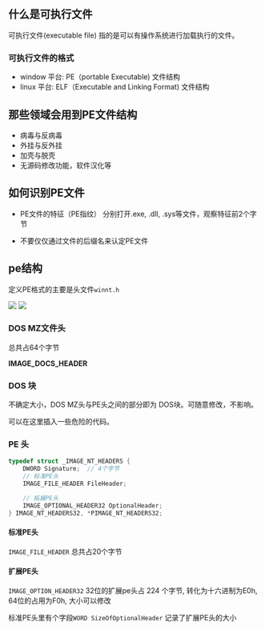 
## 什么是可执行文件

可执行文件(executable file) 指的是可以有操作系统进行加载执行的文件。

### 可执行文件的格式

- window 平台: PE（portable Executable) 文件结构
- linux 平台: ELF（Executable and Linking Format) 文件结构

## 那些领域会用到PE文件结构

- 病毒与反病毒
- 外挂与反外挂
- 加壳与脱壳
- 无源码修改功能，软件汉化等


## 如何识别PE文件

- PE文件的特征（PE指纹）
    分别打开\.exe, .dll, .sys等文件，观察特征前2个字节

- 不要仅仅通过文件的后缀名来认定PE文件

## pe结构

定义PE格式的主要是头文件`winnt.h`

<img src="../../images/pe.png">


<img src="../../images/pe结构.png">

### DOS MZ文件头

总共占64个字节

<strong>IMAGE\_DOCS\_HEADER</strong>

### DOS 块

不确定大小，DOS MZ头与PE头之间的部分即为 DOS块。可随意修改，不影响。

可以在这里插入一些危险的代码。

### PE 头

```c++
typedef struct _IMAGE_NT_HEADERS {
    DWORD Signature;  // 4个字节
    // 标准PE头
    IMAGE_FILE_HEADER FileHeader;

    // 拓展PE头
    IMAGE_OPTIONAL_HEADER32 OptionalHeader;
} IMAGE_NT_HEADERS32, *PIMAGE_NT_HEADERS32;
```

#### 标准PE头

`IMAGE_FILE_HEADER` 总共占20个字节

#### 扩展PE头

`IMAGE_OPTION_HEADER32` 32位的扩展pe头占 224 个字节, 转化为十六进制为E0h, 64位的占用为F0h, 大小可以修改

标准PE头里有个字段`WORD SizeOfOptionalHeader` 记录了扩展PE头的大小
